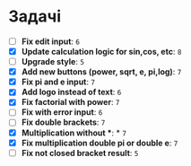 # Задачі

- [ ] **Fix edit input**: `6`
- [x] **Update calculation logic for sin,cos, etc**: `8`
- [ ] **Upgrade style**: `5`
- [x] **Add new buttons (power, sqrt, e, pi,log)**: `7`
- [x] **Fix pi and e input**: `7`
- [x] **Add logo instead of text**: `6`
- [x] **Fix factorial with power**: `7`
- [ ] **Fix with error input**: `6`
- [ ] **Fix double brackets**: `7`
- [x] **Multiplication without \***: \* `7`
- [x] **Fix multiplication double pi or double e**: `7`
- [ ] **Fix not closed bracket result**: `5`
